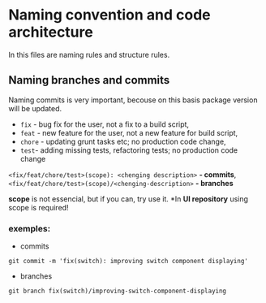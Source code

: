 # Naming convention and code architecture

In this files are naming rules and structure rules.

## Naming branches and commits

Naming commits is very important, becouse on this basis package version will be updated.

- ```fix``` - bug fix for the user, not a fix to a build script,
- ```feat``` - new feature for the user, not a new feature for build script,
- ```chore``` - updating grunt tasks etc; no production code change,
- ```test```- adding missing tests, refactoring tests; no production code change

 ```<fix/feat/chore/test>(scope): <chenging description>``` **- commits**,
 ```<fix/feat/chore/test>(scope)/<chenging-description>``` **- branches**
 
**scope** is not essencial, but if you can, try use it. *In **UI repository** using scope is required! 
 
 ### exemples:
 - commits
```git
git commit -m 'fix(switch): improving switch component displaying'
```
- branches
```git
git branch fix(switch)/improving-switch-component-displaying
```
